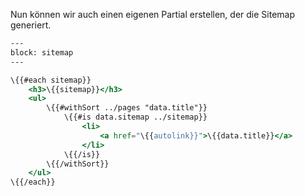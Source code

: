 Nun können wir auch einen eigenen Partial erstellen, der die Sitemap generiert. 

``` hbs
---
block: sitemap
---

\{{#each sitemap}}
	<h3>\{{sitemap}}</h3>
	<ul>
		\{{#withSort ../pages "data.title"}}
			\{{#is data.sitemap ../sitemap}}
				<li>
					<a href="\{{autolink}}">\{{data.title}}</a>
				</li>
			\{{/is}}
		\{{/withSort}}
	</ul>
\{{/each}}

```